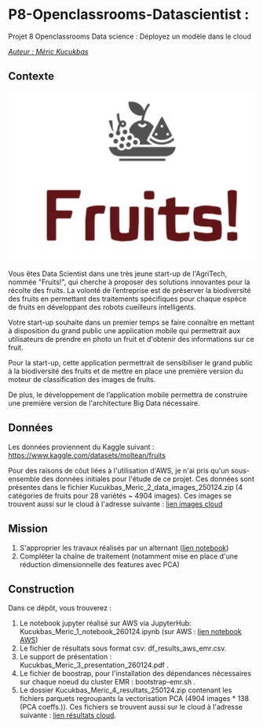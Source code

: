 # P8-Openclassrooms-Datascientist : 
Projet 8 Openclassrooms Data science : Déployez un modèle dans le cloud

<u>*Auteur : Méric Kucukbas*</u>

## Contexte

<p align="center">
  <img src="images/logo.png" alt="Fruits logo">
</p>

Vous êtes Data Scientist dans une très jeune start-up de l'AgriTech, nommée "Fruits!", qui cherche à proposer des solutions innovantes pour la récolte des fruits. La volonté de l’entreprise est de préserver la biodiversité des fruits en permettant des traitements spécifiques pour chaque espèce de fruits en développant des robots cueilleurs intelligents.

Votre start-up souhaite dans un premier temps se faire connaître en mettant à disposition du grand public une application mobile qui permettrait aux utilisateurs de prendre en photo un fruit et d'obtenir des informations sur ce fruit.

Pour la start-up, cette application permettrait de sensibiliser le grand public à la biodiversité des fruits et de mettre en place une première version du moteur de classification des images de fruits.

De plus, le développement de l’application mobile permettra de construire une première version de l'architecture Big Data nécessaire.

## Données

Les données proviennent du Kaggle suivant : https://www.kaggle.com/datasets/moltean/fruits

Pour des raisons de côut liées à l'utilisation d'AWS, je n'ai pris qu'un sous-ensemble des données initiales pour l'étude de ce projet. Ces données sont présentes dans le fichier Kucukbas_Meric_2_data_images_250124.zip (4 catégories de fruits pour 28 variétés ~ 4904 images). Ces images se trouvent aussi sur le cloud à l'adresse suivante : [lien images cloud](https://oc8-data-mkucukba.s3.eu-west-3.amazonaws.com/data/Test1/)

## Mission 
1. S'approprier les travaux réalisés par un alternant ([lien notebook](https://s3.eu-west-1.amazonaws.com/course.oc-static.com/projects/Data_Scientist_P8/Mode_opératoire.zip))
2. Compléter la chaîne de traitement (notamment mise en place d'une réduction dimensionnelle des features avec PCA)


## Construction

Dans ce dépôt, vous trouverez :
1. Le notebook jupyter réalisé sur AWS via JupyterHub: Kucukbas_Meric_1_notebook_260124.ipynb (sur AWS : [lien notebook AWS](https://oc8-data-mkucukba.s3.eu-west-3.amazonaws.com/jupyter/jovyan/Notebook_cloud_p8fruits.ipynb)) 
2. Le fichier de résultats sous format csv: df_results_aws_emr.csv.
3. Le support de présentation : Kucukbas_Meric_3_presentation_260124.pdf .
4. Le fichier de boostrap, pour l'installation des dépendances nécessaires sur chaque noeud du cluster EMR : bootstrap-emr.sh .
5. Le dossier Kucukbas_Meric_4_resultats_250124.zip contenant les fichiers parquets regroupants la vectorisation PCA (4904 images * 138 (PCA coeffs.)). Ces fichiers se trouvent aussi sur le cloud à l'adresse suivante :  [lien résultats cloud]([https://oc8-data-mkucukba.s3.eu-west-3.amazonaws.com/data/Test1/](https://oc8-data-mkucukba.s3.eu-west-3.amazonaws.com/data/Results/)https://oc8-data-mkucukba.s3.eu-west-3.amazonaws.com/data/Results/).

